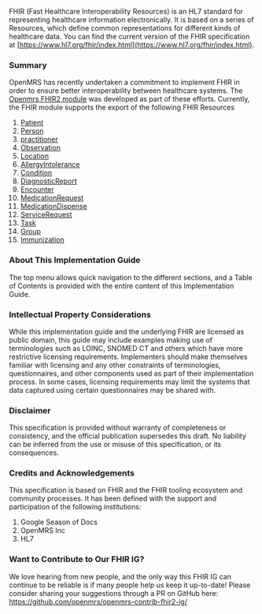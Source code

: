 FHIR (Fast Healthcare Interoperability Resources) is an HL7 standard for representing healthcare information electronically.
It is based on a series of Resources, which define common representations for different kinds of healthcare data. You can
find the current version of the FHIR specification
at [https://www.hl7.org/fhir/index.html](https://www.hl7.org/fhir/index.html).

### Summary <a name="summary"/>

OpenMRS has recently undertaken a commitment to implement FHIR in order to ensure better interoperability between healthcare
systems. The
[Openmrs FHIR2 module](https://github.com/openmrs/openmrs-module-fhir2) was developed as part of these efforts. Currently,
the FHIR module supports the export of the following FHIR Resources

1. [Patient](https://fhir.openmrs.org/StructureDefinition-omrs-patient.html)
2. [Person](https://fhir.openmrs.org/StructureDefinition-omrs-person.html)
3. [practitioner](https://fhir.openmrs.org/StructureDefinition-omrs-practitioner.html)
4. [Observation](https://fhir.openmrs.org/StructureDefinition-OpenMRS-observation.html)
5. [Location](https://fhir.openmrs.org/StructureDefinition-omrs-location.html)
6. [AllergyIntolerance](https://fhir.openmrs.org/StructureDefinition-omrs-AllergyIntolerance.html)
7. [Condition](https://fhir.openmrs.org/StructureDefinition-omrs-Condition.html)
8. [DiagnosticReport](https://fhir.openmrs.org/StructureDefinition-OpenMRS-diagnostic-report.html)
9. [Encounter](https://fhir.openmrs.org/StructureDefinition-omrs-encounter.html)
10. [MedicationRequest](https://fhir.openmrs.org/StructureDefinition-omrs-medication-request.html)
11. [MedicationDispense](https://fhir.openmrs.org/StructureDefinition-omrsmedication-dispense.html)
12. [ServiceRequest](https://fhir.openmrs.org/StructureDefinition-OpenMRS-service-request.html)
13. [Task](https://fhir.openmrs.org/StructureDefinition-OpenMRS-task.html)
14. [Group](https://fhir.openmrs.org/StructureDefinition-omrs-group.html)
15. [Immunization](https://fhir.openmrs.org/StructureDefinition-omrs-immunization.html)

### About This Implementation Guide <a name="about"/>
The top menu allows quick navigation to the different sections, and a Table of Contents is provided with the entire content of this Implementation Guide.

### Intellectual Property Considerations <a name="ip"/>
While this implementation guide and the underlying FHIR are licensed as public domain, this guide may include examples making use of terminologies such as LOINC, SNOMED CT and others which have more restrictive licensing requirements. Implementers should make themselves familiar with licensing and any other constraints of terminologies, questionnaires, and other components used as part of their implementation process. In some cases, licensing requirements may limit the systems that data captured using certain questionnaires may be shared with.

### Disclaimer
This specification is provided without warranty of completeness or consistency, and the official publication supersedes this draft. No liability can be inferred from the use or misuse of this specification, or its consequences.

### Credits and Acknowledgements
This specification is based on FHIR and the FHIR tooling ecosystem and community processes. It has been defined with the support and participation of the following institutions:
1. Google Season of Docs
2. OpenMRS Inc
3. HL7

### Want to Contribute to Our FHIR IG?
We love hearing from new people, and the only way this FHIR IG can continue to be reliable is if many people help us keep it up-to-date! Please consider sharing your suggestions through a PR on GitHub here: https://github.com/openmrs/openmrs-contrib-fhir2-ig/
